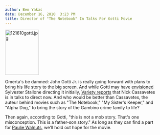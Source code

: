 ```yaml
---
author: Ben Yakas
date: December 16, 2010  3:23 PM
title: Director of "The Notebook" In Talks For Gotti Movie
---
```


<p><span class="mt-enclosure mt-enclosure-image" style="display: inline;"> <img alt="121610gotti.jpg" src="https://web.archive.org/web/20110412172316im_/http://gothamist.com/attachments/byakas/121610gotti.jpg" width="110" height="148" class="image-left"> </span></p>

<p>Omerta&apos;s be damned: John Gotti Jr. is really going forward with plans to bring his life story to the big screen. And while Gotti may have <a href="https://web.archive.org/web/20110412172316/http://gothamist.com/2010/09/22/deadlock_don_making_a_movie_about_h.php">envisioned</a> Sylvester Stallone directing it initially, <a href="https://web.archive.org/web/20110412172316/http://www.variety.com/article/VR1118029067">Variety reports</a> that Nick Cassavetes is in talks to direct now. And who would be better than Cassavetes, the auteur behind movies such as &quot;The Notebook,&quot; &quot;My Sister&apos;s Keeper,&quot; and &quot;Alpha Dog,&quot; to bring the story of the Gambino crime family to life? </p>

<p>Then again, according to Gotti, &quot;this is not a mob story. That&apos;s one misconception. This is a father-son story.&quot; As long as they can find a part for <a href="https://web.archive.org/web/20110412172316/http://gothamist.com/2010/09/22/deadlock_don_making_a_movie_about_h.php">Paulie Walnuts</a>, we&apos;ll hold out hope for the movie.</p>